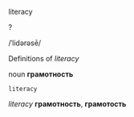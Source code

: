 literacy

?

/ˈlidərəsē/

Definitions of _literacy_

noun
**грамотность**

    literacy

_literacy_
**грамотность**, **грамотость**